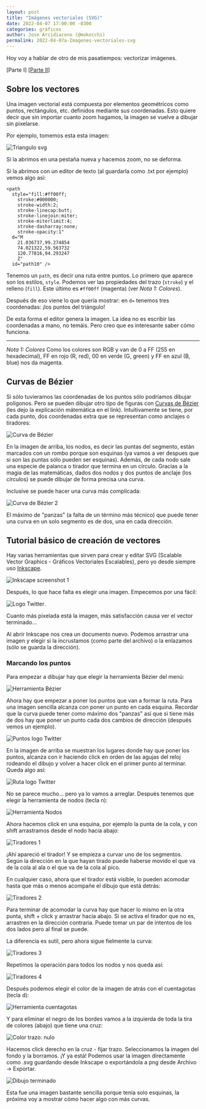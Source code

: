 ```yaml
---
layout: post
title: "Imágenes vectoriales (SVG)"
date: 2022-04-07 17:00:00 -0300
categories: gráficos
author: Jose Arcidiacono (@mokocchi)
permalink: 2022-04-07a-Imagenes-vectoriales-svg
---
```

Hoy voy a hablar de otro de mis pasatiempos: vectorizar imágenes.

[Parte I] [[Parte II](2022-04-08-Imagenes-vectoriales-svg-parte-2)]

## Sobre los vectores

Una imagen vectorial está compuesta por elementos geométricos como puntos, rectángulos, etc. definidos
mediante sus coordenadas. Esto quiere decir que sin importar cuanto zoom hagamos,
la imagen se vuelve a dibujar sin pixelarse.

Por ejemplo, tomemos esta esta imagen:

![Triangulo svg](https://mokocchi.github.io/assets/images/2022-04-07-SVG/triangulo.svg)

Si la abrimos en una pestaña nueva y hacemos zoom, no se deforma.

Si la abrimos con un editor de texto (al guardarla como .txt por ejemplo) vemos algo así:

```
<path
  style="fill:#ff00ff;
    stroke:#000000;
    stroke-width:2;
    stroke-linecap:butt;
    stroke-linejoin:miter;
    stroke-miterlimit:4;
    stroke-dasharray:none;
    stroke-opacity:1"
  d="M
    21.036737,99.274854
    74.021322,59.563732
    120.77816,94.293247
    Z"
  id="path10" />
```

Tenemos un `path`, es decir una ruta entre puntos. Lo primero que aparece son los estilos, `style`. Podemos ver las propiedades del trazo (`stroke`) y el relleno (`fill`). Este último es  `#ff00ff` (magenta) (ver _Nota 1: Colores_).

Después de eso viene lo que quería mostrar: en `d=` tenemos tres coordenadas: ¡los puntos del triángulo!

De esta forma el editor genera la imagen. La idea no es escribir las coordenadas a mano, no temáis. Pero creo que es interesante saber cómo funciona.

-------------------------
_Nota 1: Colores_ Como los colores son RGB y van de 0 a FF (255 en hexadecimal), FF en rojo (R, red), 00 en verde (G, green) y FF en azul (B, blue) nos da magenta.

## Curvas de Bézier
Si sólo tuvieramos las coordenadas de los puntos
sólo podríamos dibujar polígonos. Pero se pueden dibujar otro tipo de figuras con [Curvas de Bézier](https://es.wikipedia.org/wiki/Curva_de_B%C3%A9zier) (les dejo la explicación mátemática en el link). Intuitivamente se tiene, por cada punto, dos coordenadas extra que se representan como anclajes o tiradores:

![Curva de Bézier](https://mokocchi.github.io/assets/images/2022-04-07-SVG/curva-bezier.png)

En la imagen de arriba, los nodos, es decir las puntas del segmento, están marcados con un rombo porque son esquinas (ya vamos a ver despues que si son las puntas sólo pueden ser esquinas). Además, de cada nodo sale una especie de palanca o tirador que termina en un círculo. Gracias a la magia de las matemáticas, dados dos nodos y dos puntos de anclaje (los círculos) se puede dibujar de forma precisa una curva.

Inclusive se puede hacer una curva más complicada:

![Curva de Bézier 2](https://mokocchi.github.io/assets/images/2022-04-07-SVG/curva-bezier-2.png)

El máximo de "panzas" (a falta de un término más técnico) que puede tener una curva en un solo segmento es de dos, una en cada dirección.

## Tutorial básico de creación de vectores
Hay varias herramientas que sirven para crear y editar SVG (Scalable Vector Graphics - Gráficos Vectoriales Escalables), pero yo desde siempre
uso [Inkscape](https://inkscape.org/).

![Inkscape screenshot 1](https://mokocchi.github.io/assets/images/2022-04-07-SVG/inkscape.png)

Después, lo que hace falta es elegir una imagen. Empecemos por una fácil:

![Logo Twitter](https://mokocchi.github.io/assets/images/2022-04-07-SVG/logo-twitter.png).

Cuanto más pixelada está la imagen, más satisfacción causa ver el vector terminado...

Al abrir Inkscape nos crea un documento nuevo. Podemos arrastrar una imagen y elegir si la incrustamos (como parte del archivo) o la enlazamos (sólo se guarda la dirección).

### Marcando los puntos

Para empezar a dibujar hay que elegir la herramienta Bézier del menú:

![Herramienta Bézier](https://mokocchi.github.io/assets/images/2022-04-07-SVG/bezier.png)

Ahora hay que empezar a poner los puntos que van a formar la ruta. Para una imagen sencilla alcanza con poner un punto en cada esquina. Recordar que la curva puede tener como máximo dos "panzas" así que si tiene más de dos hay que poner un punto cada dos cambios de dirección (después vemos un ejemplo). 

![Puntos logo Twitter](https://mokocchi.github.io/assets/images/2022-04-07-SVG/puntos-bezier.png)

En la imagen de arriba se muestran los lugares donde hay que poner los puntos, alcanza con ir haciendo click en orden de las agujas del reloj rodeando el dibujo y volver a hacer click en el primer punto al terminar. Queda algo así: 

![Ruta logo Twitter](https://mokocchi.github.io/assets/images/2022-04-07-SVG/path.png)

No se parece mucho... pero ya lo vamos a arreglar.
Después tenemos que elegir la herramienta de nodos (tecla n):

![Herramienta Nodos](https://mokocchi.github.io/assets/images/2022-04-07-SVG/nodos.png)

Ahora hacemos click en una esquina, por ejemplo la punta de la cola, y con shift arrastramos desde el nodo hacia abajo:

![Tiradores 1](https://mokocchi.github.io/assets/images/2022-04-07-SVG/tiradores-1.png)

¡Ahí apareció el tirador! Y se empieza a curvar uno de los segmentos. Según la dirección en la que hayan tirado puede haberse movido el que va de la cola al ala o el que va de la cola al pico.

En cualquier caso, ahora que el tirador está visible, lo pueden acomodar hasta que más o menos acompañe el dibujo que está detrás:

![Tiradores 2](https://mokocchi.github.io/assets/images/2022-04-07-SVG/tiradores-2.png)

Para terminar de acomodar la curva hay que hacer lo mismo en la otra punta, shift + click y arrastrar hacia abajo. Si se activa el tirador que no es, arrastren en la dirección contraria. Puede tomar un par de intentos de los dos lados pero al final se puede.

La diferencia es sutil, pero ahora sigue fielmente la curva:

![Tiradores 3](https://mokocchi.github.io/assets/images/2022-04-07-SVG/tiradores-3.png)

Repetimos la operación para todos los nodos y nos queda así:

![Tiradores 4](https://mokocchi.github.io/assets/images/2022-04-07-SVG/tiradores-4.png)

Después podemos elegir el color de la imagen de atrás con el cuentagotas (tecla d):

![Herramienta cuentagotas](https://mokocchi.github.io/assets/images/2022-04-07-SVG/cuentagotas.png)

Y para eliminar el negro de los bordes vamos a la izquierda de toda la tira de colores (abajo) que tiene una cruz:

![Color trazo: nulo](https://mokocchi.github.io/assets/images/2022-04-07-SVG/color-trazo.png)

Hacemos click derecho en la cruz - fijar trazo. Seleccionamos la imagen del fondo y la borramos. ¡Y ya está! Podemos usar la imagen directamente como .svg guardando desde Inkscape o exportándola a png desde Archivo -> Exportar.

![Dibujo terminado](https://mokocchi.github.io/assets/images/2022-04-07-SVG/twitter-logo.svg)

Esta fue una imagen bastante sencilla porque tenía solo esquinas, la próxima voy a mostrar cómo hacer algo con más curvas.